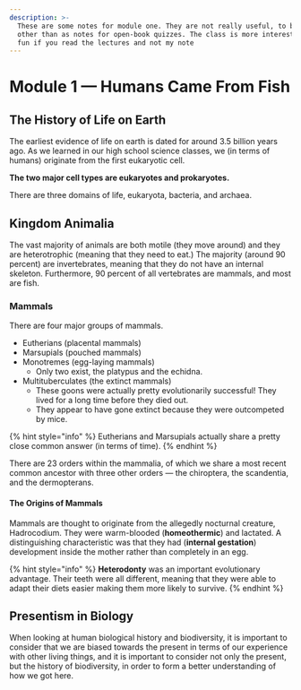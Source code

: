 ```yaml
---
description: >-
  These are some notes for module one. They are not really useful, to be honest,
  other than as notes for open-book quizzes. The class is more interesting and
  fun if you read the lectures and not my note
---
```


# Module 1 — Humans Came From Fish

## The History of Life on Earth

The earliest evidence of life on earth is dated for around 3.5 billion years ago. As we learned in our high school science classes, we \(in terms of humans\) originate from the first eukaryotic cell. 

**The two major cell types are eukaryotes and prokaryotes.**

There are three domains of life, eukaryota, bacteria, and archaea.

## Kingdom Animalia

The vast majority of animals are both motile \(they move around\) and they are heterotrophic \(meaning that they need to eat.\) The majority \(around 90 percent\) are invertebrates, meaning that they do not have an internal skeleton. Furthermore, 90 percent of all vertebrates are mammals, and most are fish. 

### Mammals

There are four major groups of mammals.

* Eutherians \(placental mammals\)
* Marsupials \(pouched mammals\)
* Monotremes \(egg-laying mammals\)
  * Only two exist, the platypus and the echidna.
* Multituberculates \(the extinct mammals\)
  * These goons were actually pretty evolutionarily successful! They lived for a long time before they died out.
  * They appear to have gone extinct because they were outcompeted by mice.

{% hint style="info" %}
Eutherians and Marsupials actually share a pretty close common answer \(in terms of time\).
{% endhint %}

There are 23 orders within the mammalia, of which we share a most recent common ancestor with three other orders — the chiroptera, the scandentia, and the dermopterans.

#### The Origins of Mammals

Mammals are thought to originate from the allegedly nocturnal creature, Hadrocodium. They were warm-blooded \(**homeothermic**\) and lactated. A distinguishing characteristic was that they had \(**internal gestation**\) development inside the mother rather than completely in an egg.

{% hint style="info" %}
**Heterodonty** was an important evolutionary advantage. Their teeth were all different, meaning that they were able to adapt their diets easier making them more likely to survive.
{% endhint %}

## Presentism in Biology

When looking at human biological history and biodiversity, it is important to consider that we are biased towards the present in terms of our experience with other living things, and it is important to consider not only the present, but the history of biodiversity, in order to form a better understanding of how we got here. 

